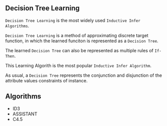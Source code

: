## Decision Tree Learning

`Decision Tree Learning` is the most widely used `Inductive Infer Algorithms`.

`Decision Tree Learning` is a method of approximating discrete target function, in which the learned funciton is represented as a `Decision Tree`.

The learned `Decision Tree` can also be represented as multiple rules of `If-Then`.

This Learning Algorith is the most popular `Inductive Infer Algorithm`.

As usual, a `Decision Tree` represents the conjunction and disjunction of the attribute values constraints of instance.

## Algorithms

- ID3
- ASSISTANT
- C4.5

